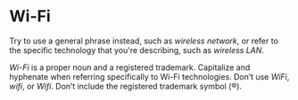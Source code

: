 ﻿# Wi-Fi

Try to use a general phrase instead, such as *wireless network*, or refer to the specific technology that you're describing, such as *wireless LAN*.

*Wi-Fi* is a proper noun and a registered trademark. Capitalize and hyphenate when referring specifically to Wi-Fi technologies. Don’t use *WiFi*, *wifi*, or *Wifi*. Don’t include the registered trademark symbol (®).
